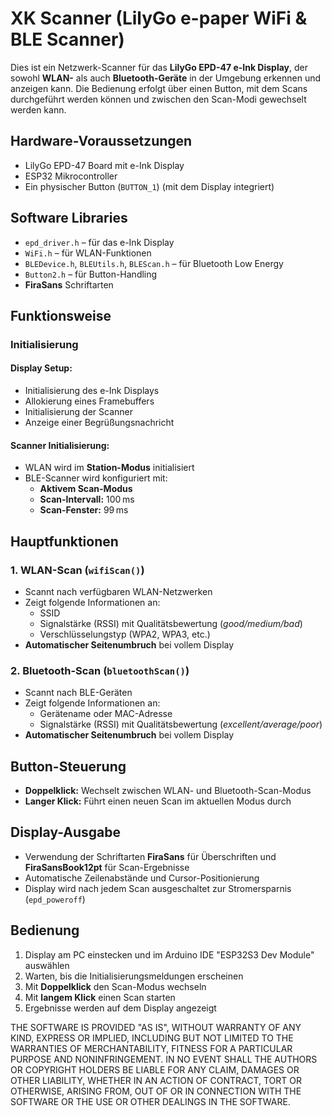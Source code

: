 # XK Scanner (LilyGo e-paper WiFi & BLE Scanner)

Dies ist ein Netzwerk-Scanner für das **LilyGo EPD-47 e-Ink Display**, der sowohl **WLAN-** als auch **Bluetooth-Geräte** in der Umgebung erkennen und anzeigen kann. Die Bedienung erfolgt über einen Button, mit dem Scans durchgeführt werden können und zwischen den Scan-Modi gewechselt werden kann.

## Hardware-Voraussetzungen

- LilyGo EPD-47 Board mit e-Ink Display
- ESP32 Mikrocontroller
- Ein physischer Button (`BUTTON_1`) (mit dem Display integriert)

## Software Libraries

- `epd_driver.h` – für das e-Ink Display
- `WiFi.h` – für WLAN-Funktionen
- `BLEDevice.h`, `BLEUtils.h`, `BLEScan.h` – für Bluetooth Low Energy
- `Button2.h` – für Button-Handling
- **FiraSans** Schriftarten

## Funktionsweise

### Initialisierung

#### Display Setup:

- Initialisierung des e-Ink Displays
- Allokierung eines Framebuffers
- Initialisierung der Scanner
- Anzeige einer Begrüßungsnachricht

#### Scanner Initialisierung:

- WLAN wird im **Station-Modus** initialisiert  
- BLE-Scanner wird konfiguriert mit:
  - **Aktivem Scan-Modus**
  - **Scan-Intervall:** 100 ms
  - **Scan-Fenster:** 99 ms  

## Hauptfunktionen

### 1. WLAN-Scan (`wifiScan()`)

- Scannt nach verfügbaren WLAN-Netzwerken  
- Zeigt folgende Informationen an:
  - SSID
  - Signalstärke (RSSI) mit Qualitätsbewertung (*good/medium/bad*)
  - Verschlüsselungstyp (WPA2, WPA3, etc.)
- **Automatischer Seitenumbruch** bei vollem Display  

### 2. Bluetooth-Scan (`bluetoothScan()`)

- Scannt nach BLE-Geräten
- Zeigt folgende Informationen an:
  - Gerätename oder MAC-Adresse
  - Signalstärke (RSSI) mit Qualitätsbewertung (*excellent/average/poor*)
- **Automatischer Seitenumbruch** bei vollem Display

## Button-Steuerung

- **Doppelklick:** Wechselt zwischen WLAN- und Bluetooth-Scan-Modus  
- **Langer Klick:** Führt einen neuen Scan im aktuellen Modus durch  

## Display-Ausgabe

- Verwendung der Schriftarten **FiraSans** für Überschriften und **FiraSansBook12pt** für Scan-Ergebnisse
- Automatische Zeilenabstände und Cursor-Positionierung
- Display wird nach jedem Scan ausgeschaltet zur Stromersparnis (`epd_poweroff`)
## Bedienung

1. Display am PC einstecken und im Arduino IDE "ESP32S3 Dev Module" auswählen
2. Warten, bis die Initialisierungsmeldungen erscheinen
3. Mit **Doppelklick** den Scan-Modus wechseln
4. Mit **langem Klick** einen Scan starten
5. Ergebnisse werden auf dem Display angezeigt

THE SOFTWARE IS PROVIDED "AS IS", WITHOUT WARRANTY OF ANY KIND, EXPRESS OR
IMPLIED, INCLUDING BUT NOT LIMITED TO THE WARRANTIES OF MERCHANTABILITY,
FITNESS FOR A PARTICULAR PURPOSE AND NONINFRINGEMENT. IN NO EVENT SHALL THE
AUTHORS OR COPYRIGHT HOLDERS BE LIABLE FOR ANY CLAIM, DAMAGES OR OTHER
LIABILITY, WHETHER IN AN ACTION OF CONTRACT, TORT OR OTHERWISE, ARISING FROM,
OUT OF OR IN CONNECTION WITH THE SOFTWARE OR THE USE OR OTHER DEALINGS IN THE
SOFTWARE.
